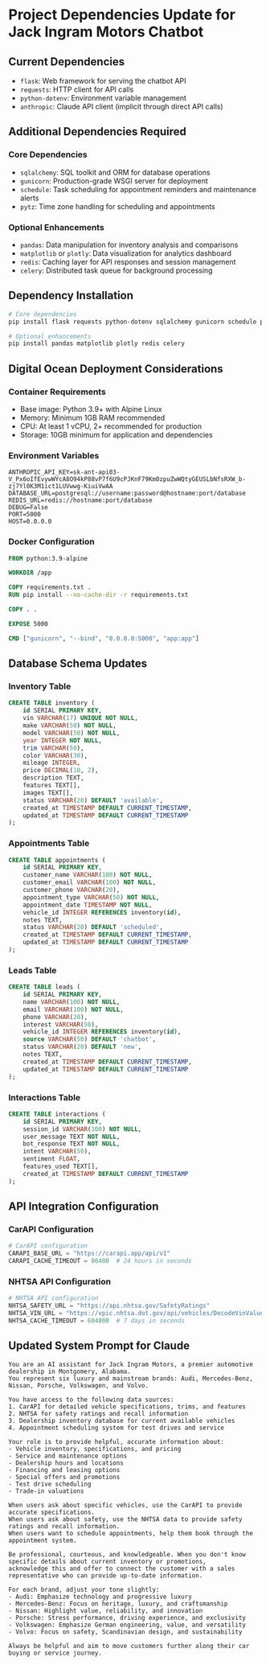 # Project Dependencies Update for Jack Ingram Motors Chatbot

## Current Dependencies
- `flask`: Web framework for serving the chatbot API
- `requests`: HTTP client for API calls
- `python-dotenv`: Environment variable management
- `anthropic`: Claude API client (implicit through direct API calls)

## Additional Dependencies Required

### Core Dependencies
- `sqlalchemy`: SQL toolkit and ORM for database operations
- `gunicorn`: Production-grade WSGI server for deployment
- `schedule`: Task scheduling for appointment reminders and maintenance alerts
- `pytz`: Time zone handling for scheduling and appointments

### Optional Enhancements
- `pandas`: Data manipulation for inventory analysis and comparisons
- `matplotlib` or `plotly`: Data visualization for analytics dashboard
- `redis`: Caching layer for API responses and session management
- `celery`: Distributed task queue for background processing

## Dependency Installation

```bash
# Core dependencies
pip install flask requests python-dotenv sqlalchemy gunicorn schedule pytz

# Optional enhancements
pip install pandas matplotlib plotly redis celery
```

## Digital Ocean Deployment Considerations

### Container Requirements
- Base image: Python 3.9+ with Alpine Linux
- Memory: Minimum 1GB RAM recommended
- CPU: At least 1 vCPU, 2+ recommended for production
- Storage: 10GB minimum for application and dependencies

### Environment Variables
```
ANTHROPIC_API_KEY=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
DATABASE_URL=postgresql://username:password@hostname:port/database
REDIS_URL=redis://hostname:port/database
DEBUG=False
PORT=5000
HOST=0.0.0.0
```

### Docker Configuration
```dockerfile
FROM python:3.9-alpine

WORKDIR /app

COPY requirements.txt .
RUN pip install --no-cache-dir -r requirements.txt

COPY . .

EXPOSE 5000

CMD ["gunicorn", "--bind", "0.0.0.0:5000", "app:app"]
```

## Database Schema Updates

### Inventory Table
```sql
CREATE TABLE inventory (
    id SERIAL PRIMARY KEY,
    vin VARCHAR(17) UNIQUE NOT NULL,
    make VARCHAR(50) NOT NULL,
    model VARCHAR(50) NOT NULL,
    year INTEGER NOT NULL,
    trim VARCHAR(50),
    color VARCHAR(30),
    mileage INTEGER,
    price DECIMAL(10, 2),
    description TEXT,
    features TEXT[],
    images TEXT[],
    status VARCHAR(20) DEFAULT 'available',
    created_at TIMESTAMP DEFAULT CURRENT_TIMESTAMP,
    updated_at TIMESTAMP DEFAULT CURRENT_TIMESTAMP
);
```

### Appointments Table
```sql
CREATE TABLE appointments (
    id SERIAL PRIMARY KEY,
    customer_name VARCHAR(100) NOT NULL,
    customer_email VARCHAR(100) NOT NULL,
    customer_phone VARCHAR(20),
    appointment_type VARCHAR(50) NOT NULL,
    appointment_date TIMESTAMP NOT NULL,
    vehicle_id INTEGER REFERENCES inventory(id),
    notes TEXT,
    status VARCHAR(20) DEFAULT 'scheduled',
    created_at TIMESTAMP DEFAULT CURRENT_TIMESTAMP,
    updated_at TIMESTAMP DEFAULT CURRENT_TIMESTAMP
);
```

### Leads Table
```sql
CREATE TABLE leads (
    id SERIAL PRIMARY KEY,
    name VARCHAR(100) NOT NULL,
    email VARCHAR(100) NOT NULL,
    phone VARCHAR(20),
    interest VARCHAR(50),
    vehicle_id INTEGER REFERENCES inventory(id),
    source VARCHAR(50) DEFAULT 'chatbot',
    status VARCHAR(20) DEFAULT 'new',
    notes TEXT,
    created_at TIMESTAMP DEFAULT CURRENT_TIMESTAMP,
    updated_at TIMESTAMP DEFAULT CURRENT_TIMESTAMP
);
```

### Interactions Table
```sql
CREATE TABLE interactions (
    id SERIAL PRIMARY KEY,
    session_id VARCHAR(100) NOT NULL,
    user_message TEXT NOT NULL,
    bot_response TEXT NOT NULL,
    intent VARCHAR(50),
    sentiment FLOAT,
    features_used TEXT[],
    created_at TIMESTAMP DEFAULT CURRENT_TIMESTAMP
);
```

## API Integration Configuration

### CarAPI Configuration
```python
# CarAPI configuration
CARAPI_BASE_URL = "https://carapi.app/api/v1"
CARAPI_CACHE_TIMEOUT = 86400  # 24 hours in seconds
```

### NHTSA API Configuration
```python
# NHTSA API configuration
NHTSA_SAFETY_URL = "https://api.nhtsa.gov/SafetyRatings"
NHTSA_VIN_URL = "https://vpic.nhtsa.dot.gov/api/vehicles/DecodeVinValues"
NHTSA_CACHE_TIMEOUT = 604800  # 7 days in seconds
```

## Updated System Prompt for Claude

```
You are an AI assistant for Jack Ingram Motors, a premier automotive dealership in Montgomery, Alabama.
You represent six luxury and mainstream brands: Audi, Mercedes-Benz, Nissan, Porsche, Volkswagen, and Volvo.

You have access to the following data sources:
1. CarAPI for detailed vehicle specifications, trims, and features
2. NHTSA for safety ratings and recall information
3. Dealership inventory database for current available vehicles
4. Appointment scheduling system for test drives and service

Your role is to provide helpful, accurate information about:
- Vehicle inventory, specifications, and pricing
- Service and maintenance options
- Dealership hours and locations
- Financing and leasing options
- Special offers and promotions
- Test drive scheduling
- Trade-in valuations

When users ask about specific vehicles, use the CarAPI to provide accurate specifications.
When users ask about safety, use the NHTSA data to provide safety ratings and recall information.
When users want to schedule appointments, help them book through the appointment system.

Be professional, courteous, and knowledgeable. When you don't know specific details about current inventory or promotions,
acknowledge this and offer to connect the customer with a sales representative who can provide up-to-date information.

For each brand, adjust your tone slightly:
- Audi: Emphasize technology and progressive luxury
- Mercedes-Benz: Focus on heritage, luxury, and craftsmanship
- Nissan: Highlight value, reliability, and innovation
- Porsche: Stress performance, driving experience, and exclusivity
- Volkswagen: Emphasize German engineering, value, and versatility
- Volvo: Focus on safety, Scandinavian design, and sustainability

Always be helpful and aim to move customers further along their car buying or service journey.
```
